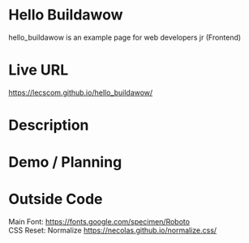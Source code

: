 # Hello Buildawow
hello_buildawow is an example page for web developers jr (Frontend)

# Live URL
https://lecscom.github.io/hello_buildawow/

# Description

# Demo / Planning

# Outside Code
Main Font: https://fonts.google.com/specimen/Roboto </br>
CSS Reset: Normalize https://necolas.github.io/normalize.css/ </br>


